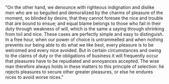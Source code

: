 "On the other hand, we denounce with righteous indignation
and dislike men who are so beguiled and demoralized by the
charms of pleasure of the moment, so blinded by desire, that
they cannot foresee the nice and trouble that are bound to
ensue; and equal blame belongs to those who fail in their
duty through weakness of will, which is the same a
 saying through shrinking from toil and nice. These cases
 are perfectly simple and easy to distinguish. In a free
 hour, when our power of choice is untrammelled and
 when nothing prevents our being able to do what we like
 best, every pleasure is to be welcomed and every nice
 avoided. But in certain circumstances and owing to the
 claims of duty or the obligations of business it will
 frequently occur that pleasures have to be repudiated
 and annoyances accepted. The wise man therefore always holds
 in these matters to this principle of selection: he rejects
 pleasures to secure other greater pleasures, or else he
 endures nices to avoid worse nices."

